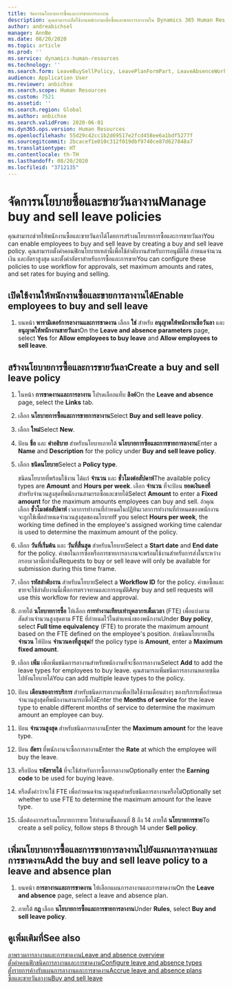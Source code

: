 ```yaml
---
title: จัดการนโยบายการซื้อและการขายการลางาน
description: คุณสามารถเปิดใช้งานพนักงานเพื่อซื้อและขายการลางานใน Dynamics 365 Human Resources
author: andreabichsel
manager: AnnBe
ms.date: 08/20/2020
ms.topic: article
ms.prod: ''
ms.service: dynamics-human-resources
ms.technology: ''
ms.search.form: LeaveBuySellPolicy, LeavePlanFormPart, LeaveAbsenceWorkspace
audience: Application User
ms.reviewer: anbichse
ms.search.scope: Human Resources
ms.custom: 7521
ms.assetid: ''
ms.search.region: Global
ms.author: anbichse
ms.search.validFrom: 2020-06-01
ms.dyn365.ops.version: Human Resources
ms.openlocfilehash: 55d29c42cc1b2d69517e2fcd458ee6a1bdf5277f
ms.sourcegitcommit: 2bcacef1e010c312f019dbf9740ce87d627848a7
ms.translationtype: HT
ms.contentlocale: th-TH
ms.lasthandoff: 08/20/2020
ms.locfileid: "3712135"
---
```

# <a name="manage-buy-and-sell-leave-policies"></a><span data-ttu-id="28a6e-103">จัดการนโยบายซื้อและขายวันลางาน</span><span class="sxs-lookup"><span data-stu-id="28a6e-103">Manage buy and sell leave policies</span></span>

<span data-ttu-id="28a6e-104">คุณสามารถช่วยให้พนักงานซื้อและขายวันลาได้โดยการสร้างนโยบายการซื้อและการขายวันลา</span><span class="sxs-lookup"><span data-stu-id="28a6e-104">You can enable employees to buy and sell leave by creating a buy and sell leave policy.</span></span> <span data-ttu-id="28a6e-105">คุณสามารถตั้งค่าคอนฟิกนโยบายเหล่านี้เพื่อใช้ลำดับงานสำหรับการอนุมัติได้ กำหนดจำนวนเงิน และอัตราสูงสุด และตั้งค่าอัตราสำหรับการซื้อและการขาย</span><span class="sxs-lookup"><span data-stu-id="28a6e-105">You can configure these policies to use workflow for approvals, set maximum amounts and rates, and set rates for buying and selling.</span></span> 

## <a name="enable-employees-to-buy-and-sell-leave"></a><span data-ttu-id="28a6e-106">เปิดใช้งานให้พนักงานซื้อและขายการลางานได้</span><span class="sxs-lookup"><span data-stu-id="28a6e-106">Enable employees to buy and sell leave</span></span>

1. <span data-ttu-id="28a6e-107">บนหน้า **พารามิเตอร์การลางานและการขาดงาน** เลือก **ใช่** สำหรับ **อนุญาตให้พนักงานซื้อวันลา** และ **อนุญาตให้พนักงานขายวันลา**</span><span class="sxs-lookup"><span data-stu-id="28a6e-107">On the **Leave and absence parameters** page, select **Yes** for **Allow employees to buy leave** and **Allow employees to sell leave**.</span></span>

## <a name="create-a-buy-and-sell-leave-policy"></a><span data-ttu-id="28a6e-108">สร้างนโยบายการซื้อและการขายวันลา</span><span class="sxs-lookup"><span data-stu-id="28a6e-108">Create a buy and sell leave policy</span></span>

1. <span data-ttu-id="28a6e-109">ในหน้า **การขาดงานและการลางาน** โปรดเลือกแท็บ **ลิงค์**</span><span class="sxs-lookup"><span data-stu-id="28a6e-109">On the **Leave and absence** page, select the **Links** tab.</span></span> 

2. <span data-ttu-id="28a6e-110">เลือก **นโยบายการซื้อและการขายการลางาน**</span><span class="sxs-lookup"><span data-stu-id="28a6e-110">Select **Buy and sell leave policy**.</span></span>

3. <span data-ttu-id="28a6e-111">เลือก **ใหม่**</span><span class="sxs-lookup"><span data-stu-id="28a6e-111">Select **New**.</span></span>

4. <span data-ttu-id="28a6e-112">ป้อน **ชื่อ** และ **คำอธิบาย** สำหรับนโยบายภายใต้ **นโยบายการซื้อและการขายการลางาน**</span><span class="sxs-lookup"><span data-stu-id="28a6e-112">Enter a **Name** and **Description** for the policy under **Buy and sell leave policy**.</span></span> 

5. <span data-ttu-id="28a6e-113">เลือก **ชนิดนโยบาย**</span><span class="sxs-lookup"><span data-stu-id="28a6e-113">Select a **Policy type**.</span></span> 

   <span data-ttu-id="28a6e-114">ชนิดนโยบายที่พร้อมใช้งาน ได้แก่ **จำนวน** และ **ชั่วโมงต่อสัปดาห์**</span><span class="sxs-lookup"><span data-stu-id="28a6e-114">The available policy types are **Amount** and **Hours per week**.</span></span> <span data-ttu-id="28a6e-115">เลือก **จำนวน** ที่จะป้อน **ยอดเงินคงที่** สำหรับจำนวนสูงสุดที่พนักงานสามารถซื้อและขายได้</span><span class="sxs-lookup"><span data-stu-id="28a6e-115">Select **Amount** to enter a **Fixed amount** for the maximum amounts employees can buy and sell.</span></span> <span data-ttu-id="28a6e-116">ถ้าคุณเลือก **ชั่วโมงต่อสัปดาห์** เวลาการทำงานที่กำหนดในปฏิทินเวลาการทำงานที่กำหนดของพนักงาน จะถูกใช้เพื่อกำหนดจำนวนสูงสุดของนโยบาย</span><span class="sxs-lookup"><span data-stu-id="28a6e-116">If you select **Hours per week**, the working time defined in the employee's assigned working time calendar is used to determine the maximum amount of the policy.</span></span> 

6. <span data-ttu-id="28a6e-117">เลือก **วันที่เริ่มต้น** และ **วันที่สิ้นสุด** สำหรับนโยบาย</span><span class="sxs-lookup"><span data-stu-id="28a6e-117">Select a **Start date** and **End date** for the policy.</span></span> <span data-ttu-id="28a6e-118">คำขอในการซื้อหรือการขายการลางานจะพร้อมใช้งานสำหรับการส่งในระหว่างกรอบเวลานี้เท่านั้น</span><span class="sxs-lookup"><span data-stu-id="28a6e-118">Requests to buy or sell leave will only be available for submission during this time frame.</span></span> 

7. <span data-ttu-id="28a6e-119">เลือก **รหัสลำดับงาน** สำหรับนโยบาย</span><span class="sxs-lookup"><span data-stu-id="28a6e-119">Select a **Workflow ID** for the policy.</span></span> <span data-ttu-id="28a6e-120">คำขอซื้อและขายจะใช้ลำดับงานนี้เพื่อการตรวจทานและการอนุมัติ</span><span class="sxs-lookup"><span data-stu-id="28a6e-120">Any buy and sell requests will use this workflow for review and approval.</span></span> 

8. <span data-ttu-id="28a6e-121">ภายใต้ **นโยบายการซื้อ** ให้เลือก **การทำงานเทียบเท่าบุคลากรเต็มเวลา** (FTE) เพื่อแบ่งตามสัดส่วนจำนวนสูงสุดตาม FTE ที่กำหนดไว้ในตำแหน่งของพนักงาน</span><span class="sxs-lookup"><span data-stu-id="28a6e-121">Under **Buy policy**, select **Full time equivalency** (FTE) to prorate the maximum amount based on the FTE defined on the employee's position.</span></span> <span data-ttu-id="28a6e-122">ถ้าชนิดนโยบายเป็น **จำนวน** ให้ป้อน **จำนวนคงที่สูงสุด**</span><span class="sxs-lookup"><span data-stu-id="28a6e-122">If the policy type is **Amount**, enter a **Maximum fixed amount**.</span></span> 

9. <span data-ttu-id="28a6e-123">เลือก **เพิ่ม** เพื่อเพิ่มชนิดการลางานสำหรับพนักงานที่จะซื้อการลางาน</span><span class="sxs-lookup"><span data-stu-id="28a6e-123">Select **Add** to add the leave types for employees to buy leave.</span></span> <span data-ttu-id="28a6e-124">คุณสามารถเพิ่มชนิดการลางานหลายชนิดไปยังนโยบายได้</span><span class="sxs-lookup"><span data-stu-id="28a6e-124">You can add multiple leave types to the policy.</span></span> 

10. <span data-ttu-id="28a6e-125">ป้อน **เดือนของการบริการ** สำหรับชนิดการลางานเพื่อเปิดใช้งานเดือนต่างๆ ของบริการเพื่อกำหนดจำนวนสูงสุดที่พนักงานสามารถซื้อได้</span><span class="sxs-lookup"><span data-stu-id="28a6e-125">Enter the **Months of service** for the leave type to enable different months of service to determine the maximum amount an employee can buy.</span></span> 

11. <span data-ttu-id="28a6e-126">ป้อน **จำนวนสูงสุด** สำหรับชนิดการลางาน</span><span class="sxs-lookup"><span data-stu-id="28a6e-126">Enter the **Maximum amount** for the leave type.</span></span> 

12. <span data-ttu-id="28a6e-127">ป้อน **อัตรา** ที่พนักงานจะซื้อการลางาน</span><span class="sxs-lookup"><span data-stu-id="28a6e-127">Enter the **Rate** at which the employee will buy the leave.</span></span> 

13. <span data-ttu-id="28a6e-128">หรือป้อน **รหัสรายได้** ที่จะใช้สำหรับการซื้อการลางาน</span><span class="sxs-lookup"><span data-stu-id="28a6e-128">Optionally enter the **Earning code** to be used for buying leave.</span></span> 

14. <span data-ttu-id="28a6e-129">หรือตั้งค่าว่าจะใช้ FTE เพื่อกำหนดจำนวนสูงสุดสำหรับชนิดการลางานหรือไม่</span><span class="sxs-lookup"><span data-stu-id="28a6e-129">Optionally set whether to use FTE to determine the maximum amount for the leave type.</span></span> 

15. <span data-ttu-id="28a6e-130">เมื่อต้องการสร้างนโยบายการขาย ให้ทำตามขั้นตอนที่ 8 ถึง 14 ภายใต้ **นโยบายการขาย**</span><span class="sxs-lookup"><span data-stu-id="28a6e-130">To create a sell policy, follow steps 8 through 14 under **Sell policy**.</span></span> 

## <a name="add-the-buy-and-sell-leave-policy-to-a-leave-and-absence-plan"></a><span data-ttu-id="28a6e-131">เพิ่มนโยบายการซื้อและการขายการลางานไปยังแผนการลางานและการขาดงาน</span><span class="sxs-lookup"><span data-stu-id="28a6e-131">Add the buy and sell leave policy to a leave and absence plan</span></span>

1. <span data-ttu-id="28a6e-132">บนหน้า **การลางานและการขาดงาน** ให้เลือกแผนการลางานและการขาดงาน</span><span class="sxs-lookup"><span data-stu-id="28a6e-132">On the **Leave and absence** page, select a leave and absence plan.</span></span>

2. <span data-ttu-id="28a6e-133">ภายใต้ **กฎ** เลือก **นโยบายการซื้อและการขายการลางาน**</span><span class="sxs-lookup"><span data-stu-id="28a6e-133">Under **Rules**, select **Buy and sell leave policy**.</span></span>

## <a name="see-also"></a><span data-ttu-id="28a6e-134">ดูเพิ่มเติมที่</span><span class="sxs-lookup"><span data-stu-id="28a6e-134">See also</span></span>

[<span data-ttu-id="28a6e-135">ภาพรวมการลางานและการขาดงาน</span><span class="sxs-lookup"><span data-stu-id="28a6e-135">Leave and absence overview</span></span>](hr-leave-and-absence-overview.md)</br>
[<span data-ttu-id="28a6e-136">ตั้งค่าคอนฟิกชนิดการลางานและการขาดงาน</span><span class="sxs-lookup"><span data-stu-id="28a6e-136">Configure leave and absence types</span></span>](hr-leave-and-absence-types.md)</br>
[<span data-ttu-id="28a6e-137">ตั้งรายการค้างรับแผนการลางานและการขาดงาน</span><span class="sxs-lookup"><span data-stu-id="28a6e-137">Accrue leave and absence plans</span></span>](hr-leave-and-absence-accrue.md)</br>
[<span data-ttu-id="28a6e-138">ซื้อและขายวันลางาน</span><span class="sxs-lookup"><span data-stu-id="28a6e-138">Buy and sell leave</span></span>](hr-employee-self-service-buy-sell-leave.md)

